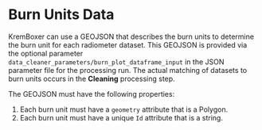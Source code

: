 # Burn Units Data
KremBoxer can use a GEOJSON that describes the burn units to determine the burn unit for each radiometer dataset.
This GEOJSON is provided via the optional parameter `data_cleaner_parameters/burn_plot_dataframe_input` in the JSON parameter file for the processing run.
The actual matching of datasets to burn units occurs in the **Cleaning** processing step.

The GEOJSON must have the following properties:
1. Each burn unit must have a `geometry` attribute that is a Polygon.
2. Each burn unit must have a unique `Id` attribute that is a string.